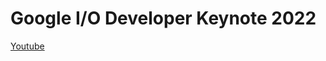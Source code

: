 # Google I/O Developer Keynote 2022 


<a href="https://www.youtube.com/watch?v=qBkyU1TJKDg">Youtube</a>

